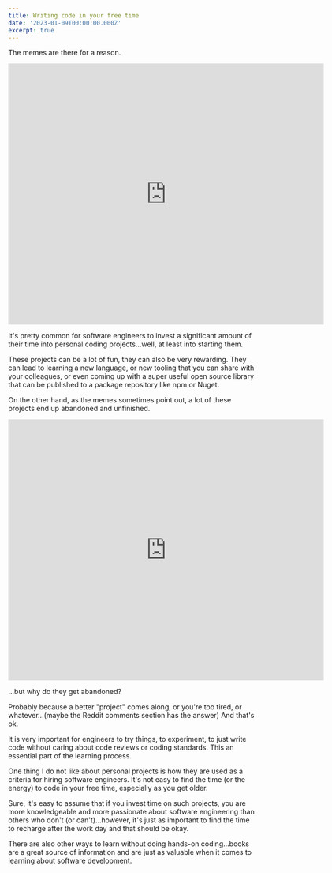 ```yaml
---
title: Writing code in your free time
date: '2023-01-09T00:00:00.000Z'
excerpt: true
---
```


The memes are there for a reason.

<iframe id="reddit-embed" src="https://www.redditmedia.com/r/ProgrammerHumor/comments/q6eawf/personal_projects/?ref_source=embed&amp;ref=share&amp;embed=true&amp;theme=dark&amp;showedits=false&amp;created=2023-01-10T21%3A13%3A29.789Z" sandbox="allow-scripts allow-same-origin allow-popups" style="border: none;" height="528" width="640" scrolling="no"></iframe>

It's pretty common for software engineers to invest a significant amount of their time into personal coding projects...well, at least into starting them.

<!--more-->

These projects can be a lot of fun, they can also be very rewarding. They can lead to learning a new language, or new tooling that you can share with your colleagues, or even coming up with a super useful open source library that can be published to a package repository like npm or Nuget.

On the other hand, as the memes sometimes point out, a lot of these projects end up abandoned and unfinished.

<iframe id="reddit-embed" src="https://www.redditmedia.com/r/ProgrammerHumor/comments/nzi4ba/personal_projects_arent_meant_to_be_finished/?ref_source=embed&amp;ref=share&amp;embed=true&amp;theme=dark&amp;showedits=false&amp;created=2023-01-10T21%3A44%3A25.690Z" sandbox="allow-scripts allow-same-origin allow-popups" style="border: none;" height="528" width="640" scrolling="no"></iframe>

...but why do they get abandoned?

Probably because a better "project" comes along, or you're too tired, or whatever...(maybe the Reddit comments section has the answer)
And that's ok.

It is very important for engineers to try things, to experiment, to just write code without caring about code reviews or coding standards. This an essential part of the learning process.

One thing I do not like about personal projects is how they are used as a criteria for hiring software engineers.
It's not easy to find the time (or the energy) to code in your free time, especially as you get older.

Sure, it's easy to assume that if you invest time on such projects, you are more knowledgeable and more passionate about software engineering than others who don't (or can't)...however, it's just as important to find the time to recharge after the work day and that should be okay.

There are also other ways to learn without doing hands-on coding...books are a great source of information and are just as valuable when it comes to learning about software development.
